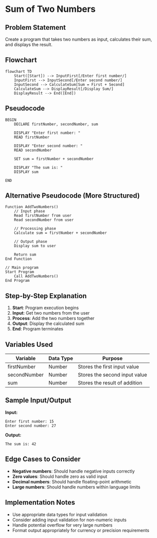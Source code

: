 # Sum of Two Numbers

## Problem Statement
Create a program that takes two numbers as input, calculates their sum, and displays the result.

## Flowchart

```mermaid
flowchart TD
    Start([Start]) --> InputFirst[/Enter first number/]
    InputFirst --> InputSecond[/Enter second number/]
    InputSecond --> CalculateSum[Sum = First + Second]
    CalculateSum --> DisplayResult[/Display Sum/]
    DisplayResult --> End([End])
```

## Pseudocode

```
BEGIN
    DECLARE firstNumber, secondNumber, sum

    DISPLAY "Enter first number: "
    READ firstNumber

    DISPLAY "Enter second number: "
    READ secondNumber

    SET sum = firstNumber + secondNumber

    DISPLAY "The sum is: "
    DISPLAY sum

END
```

## Alternative Pseudocode (More Structured)

```
Function AddTwoNumbers()
    // Input phase
    Read firstNumber from user
    Read secondNumber from user

    // Processing phase
    Calculate sum = firstNumber + secondNumber

    // Output phase
    Display sum to user

    Return sum
End Function

// Main program
Start Program
    Call AddTwoNumbers()
End Program
```

## Step-by-Step Explanation

1. **Start**: Program execution begins
2. **Input**: Get two numbers from the user
3. **Process**: Add the two numbers together
4. **Output**: Display the calculated sum
5. **End**: Program terminates

## Variables Used

| Variable | Data Type | Purpose |
|----------|-----------|---------|
| firstNumber | Number | Stores the first input value |
| secondNumber | Number | Stores the second input value |
| sum | Number | Stores the result of addition |

## Sample Input/Output

**Input:**
```
Enter first number: 15
Enter second number: 27
```

**Output:**
```
The sum is: 42
```

## Edge Cases to Consider

- **Negative numbers**: Should handle negative inputs correctly
- **Zero values**: Should handle zero as valid input
- **Decimal numbers**: Should handle floating-point arithmetic
- **Large numbers**: Should handle numbers within language limits

## Implementation Notes

- Use appropriate data types for input validation
- Consider adding input validation for non-numeric inputs
- Handle potential overflow for very large numbers
- Format output appropriately for currency or precision requirements
